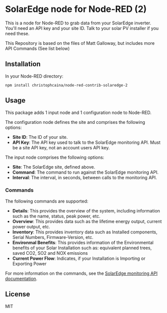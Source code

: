 # SolarEdge node for Node-RED (2)

This is a node for Node-RED to grab data from your SolarEdge inverter.  
You'll need an API key and your site ID. Talk to your solar PV installer if you need these.

This Repository is based on the files of Matt Galloway, but includes more API Commands (See list below)

## Installation

In your Node-RED directory:

```
npm install christophcaina/node-red-contrib-solaredge-2
```

## Usage

This package adds 1 input node and 1 configuration node to Node-RED.

The configuration node defines the site and comprises the following options:

  * **Site ID**: The ID of your site.
  * **API Key**: The API key used to talk to the SolarEdge monitoring API. Must be a site API key, not an account users API key.

The input node comprises the following options:

  * **Site**: The SolarEdge site, defined above.
  * **Command**: The command to run against the SolarEdge monitoring API.
  * **Interval**: The interval, in seconds, between calls to the monitoring API.

### Commands

The following commands are supported:

  * **Details**: This provides the overview of the system, including information such as the name, status, peak power, etc.
  * **Overview**: This provides data such as the lifetime energy output, current power output, etc.
  * **Inventory**: This provides inventory data such as Installed components, Serial Numbers, Firmware-Version, etc.
  * **Environmal Benefits**: This provides information of the Environmental benefits of your Solar Installation such as: equivalent planned trees, saved CO2, SO2 and NOX emissions
  * **Current Power Flow**: Indicates, if your Installation is Importing or Exporting Power

For more information on the commands, see the [SolarEdge monitoring API documentation](http://www.solaredge.com/sites/default/files/se_monitoring_api.pdf).

## License

MIT
